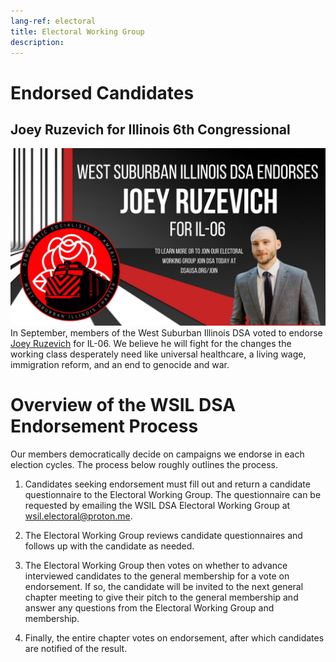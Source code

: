```yaml
---
lang-ref: electoral
title: Electoral Working Group
description: 
---
```


# Endorsed Candidates

## Joey Ruzevich for Illinois 6th Congressional
![WSIL DSA Endorses Joey Ruzevich for Illinois 6th Congressional](assets/images/ruzevich-endorsement.jpg)
In September, members of the West Suburban Illinois DSA voted to endorse [Joey Ruzevich](https://www.joey4congress.com/) for IL-06. We believe he will fight for the changes the working class desperately need like universal healthcare, a living wage, immigration reform, and an end to genocide and war.

# Overview of the WSIL DSA Endorsement Process
Our members democratically decide on campaigns we endorse in each election cycles.  The process below roughly outlines the process.

1. Candidates seeking endorsement must fill out and return a candidate questionnaire to the Electoral Working Group.  The questionnaire can be requested by emailing the WSIL DSA Electoral Working Group at [wsil.electoral@proton.me](mailto:wsil.electoral@proton.me).

2. The Electoral Working Group reviews candidate questionnaires and follows up with the candidate as needed.

3. The Electoral Working Group then votes on whether to advance interviewed candidates to the general membership for a vote on endorsement.  If so, the candidate will be invited to the next general chapter meeting to give their pitch to the general membership and answer any questions from the Electoral Working Group and membership.

4. Finally, the entire chapter votes on endorsement, after which candidates are notified of the result.
